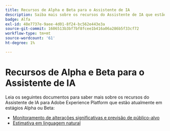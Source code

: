 ```yaml
---
title: Recursos de Alpha e Beta para o Assistente de IA
description: Saiba mais sobre os recursos do Assistente de IA que estão atualmente nos estágios Alpha ou Beta.
badge: Alfa
exl-id: 48e7737e-9aee-4d01-8f24-bc562e443e3a
source-git-commit: 1606513b3bf7bf8fcee1b416a06a286b5f33cf72
workflow-type: tm+mt
source-wordcount: '61'
ht-degree: 1%

---
```


# Recursos de Alpha e Beta para o Assistente de IA

Leia os seguintes documentos para saber mais sobre os recursos do Assistente de IA para Adobe Experience Platform que estão atualmente em estágios Alpha ou Beta:

* [Monitoramento de alterações significativas e previsão de público-alvo](./audience-forecasting.md)
* [Estimativa em linguagem natural](./natural-language.md)
